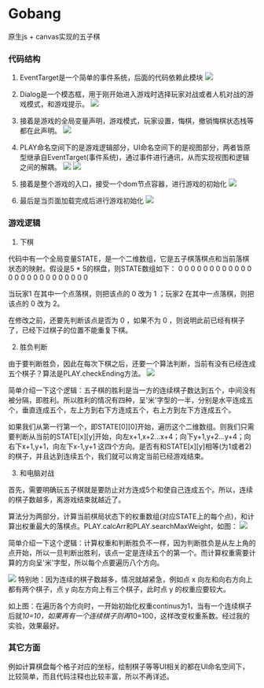 # Gobang
原生js + canvas实现的五子棋

### 代码结构
1. EventTarget是一个简单的事件系统，后面的代码依赖此模块
![](http://ww1.sinaimg.cn/mw690/8922edaegy1fq32s3yhnjj20h50h4abe.jpg)

2. Dialog是一个模态框，用于刚开始进入游戏时选择玩家对战或者人机对战的游戏模式，和游戏提示。
![](http://ww1.sinaimg.cn/mw690/8922edaegy1fq32tyfl7ej20n60hajtd.jpg)

3. 接着是游戏的全局变量声明，游戏模式，玩家设置，悔棋，撤销悔棋状态栈等都在此声明。
![](http://ww1.sinaimg.cn/mw690/8922edaegy1fq32v92frij20e30beq3n.jpg)

4. PLAY命名空间下的是游戏逻辑部分，UI命名空间下的是视图部分，两者皆原型继承自EventTarget(事件系统)，通过事件进行通讯，从而实现视图和逻辑之间的解耦。
![](http://ww1.sinaimg.cn/large/8922edaegy1fq32wdw3bcj20jm0fxjtf.jpg)
![](http://ww1.sinaimg.cn/large/8922edaegy1fq32x06avqj20g60eb0tu.jpg)

5. 接着是整个游戏的入口，接受一个dom节点容器，进行游戏的初始化
![](http://ww1.sinaimg.cn/large/8922edaegy1fq32xo0ppvj20fi0h2jsh.jpg)

6. 最后是当页面加载完成后进行游戏初始化
![](http://ww1.sinaimg.cn/large/8922edaegy1fq32yxnqp2j20fs02tglk.jpg)

### 游戏逻辑
1. 下棋

代码中有一个全局变量STATE，是一个二维数组，它是五子棋落棋点和当前落棋状态的映射。假设是5 * 5的棋盘，则STATE数组如下：
0 0 0 0 0
0 0 0 0 0
0 0 0 0 0
0 0 0 0 0
0 0 0 0 0

当玩家1 在其中一个点落棋，则把该点的 0 改为 1 ；玩家2 在其中一点落棋，则把该点的 0 改为 2。

在修改之前，还要先判断该点是否为 0 ，如果不为 0 ，则说明此前已经有棋子了，已经下过棋子的位置不能重复下棋。

2. 胜负判断

由于要判断胜负，因此在每次下棋之后，还要一个算法判断，当前有没有已经连成五个棋子？算法是PLAY.checkEnding方法。
![](http://ww1.sinaimg.cn/mw690/8922edaegy1fq3331kst4j20qy0gsacj.jpg)

简单介绍一下这个逻辑：五子棋的胜利是当一方的连续棋子数达到五个，中间没有被分隔，即胜利。所以胜利的情况有四种，呈'米'字型的一半，分别是水平连成五个，垂直连成五个，左上方到右下方连成五个，右上方到左下方连成五个。

如果我们从第一行第一个，即STATE[0][0]开始，遍历这个二维数组。则我们只需要判断从当前的STATE[x][y]开始，向左x+1,x+2...x+4；向下y+1,y+2...y+4；向右下x+1,y+1，向左下x-1,y+1 这四个方向。是否有和STATE[x][y]相等(为1或者2)的棋子，并且达到连续五个，我们就可以肯定当前已经游戏结束。

3. 和电脑对战

首先，需要明确玩五子棋就是要防止对方连成5个和使自己连成五个。所以，连续的棋子数越多，离游戏结束就越近了。

算法分为两部分，计算当前棋局状态下的权重数组(对应STATE上的每个点)，和计算出权重最大的落棋点。PLAY.calcArr和PLAY.searchMaxWeight，如图：
![](http://ww1.sinaimg.cn/mw690/8922edaegy1fq33n55m25j20n40cj0u1.jpg)

简单介绍一下这个逻辑：计算权重和判断胜负不一样，因为判断胜负是从左上角的点开始，所以一旦判断出胜利，该点一定是连续五个的第一个。而计算权重需要计算的方向呈'米'字型，所以每个点要遍历八个方向。

![](http://ww1.sinaimg.cn/mw690/8922edaegy1fq33z2794gj20m505sdgk.jpg)
特别地：因为连续的棋子数越多，情况就越紧急，例如点 x 向左和向右方向上都有两个棋子，点 y 向左方向上有三个棋子，此时点 y 的权重应要较大。

如上图：在遍历各个方向时，一开始初始化权重continus为1，当有一个连续棋子后就*10=10，如果再有一个连续棋子则再*10=100，这样改变权重系数。经过我的实验，效果最好。


### 其它方面

例如计算棋盘每个格子对应的坐标，绘制棋子等等UI相关的都在UI命名空间下，比较简单，而且代码注释也比较丰富，所以不再详述。
